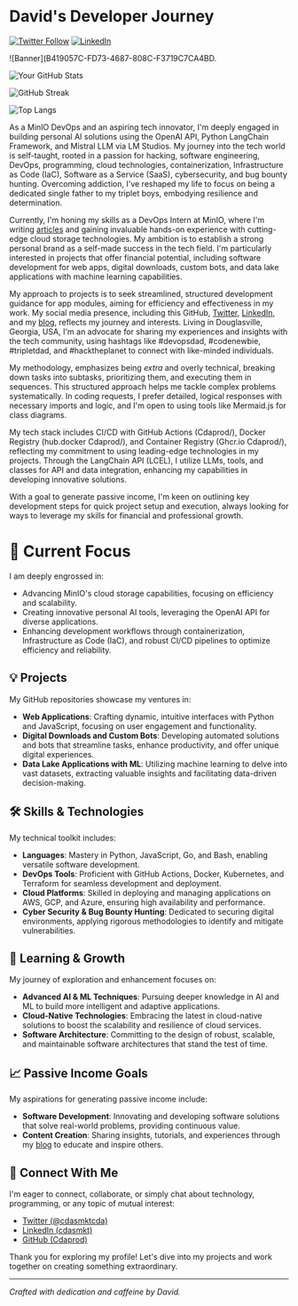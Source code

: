 # David's Developer Journey

[![Twitter Follow](https://img.shields.io/twitter/follow/cdasmktcda?style=social)](https://twitter.com/cdasmktcda)
[![LinkedIn](https://img.shields.io/badge/LinkedIn-cdasmkt-blue?style=flat&logo=linkedin)](https://www.linkedin.com/in/cdasmkt/)

![Banner](B419057C-FD73-4687-808C-F3719C7CA4BD.

![Your GitHub Stats](https://github-readme-stats.vercel.app/api?username=Cdaprod&show_icons=true&theme=radical)

![GitHub Streak](https://github-readme-streak-stats.herokuapp.com/?user=Cdaprod&theme=dark)

![Top Langs](https://github-readme-stats.vercel.app/api/top-langs/?username=Cdaprod&layout=compact&theme=vision-friendly-dark)



As a MinIO DevOps and an aspiring tech innovator, I'm deeply engaged in building personal AI solutions using the OpenAI API, Python LangChain Framework, and Mistral LLM via LM Studios. My journey into the tech world is self-taught, rooted in a passion for hacking, software engineering, DevOps, programming, cloud technologies, containerization, Infrastructure as Code (IaC), Software as a Service (SaaS), cybersecurity, and bug bounty hunting. Overcoming addiction, I've reshaped my life to focus on being a dedicated single father to my triplet boys, embodying resilience and determination.

Currently, I'm honing my skills as a DevOps Intern at MinIO, where I'm writing [articles](https://blog.min.io/author/david-cannan) and gaining invaluable hands-on experience with cutting-edge cloud storage technologies. My ambition is to establish a strong personal brand as a self-made success in the tech field. I'm particularly interested in projects that offer financial potential, including software development for web apps, digital downloads, custom bots, and data lake applications with machine learning capabilities.

My approach to projects is to seek streamlined, structured development guidance for app modules, aiming for efficiency and effectiveness in my work. My social media presence, including this GitHub, [Twitter](https://x.com/cdasmktcda), [LinkedIn](https://linkedin.com/in/cdasmkt), and my [blog](https://Sanity.Cdaprod.dev), reflects my journey and interests. Living in Douglasville, Georgia, USA, I'm an advocate for sharing my experiences and insights with the tech community, using hashtags like #devopsdad, #codenewbie, #tripletdad, and #hacktheplanet to connect with like-minded individuals.

My methodology, emphasizes being *extra* and overly technical, breaking down tasks into subtasks, prioritizing them, and executing them in sequences. This structured approach helps me tackle complex problems systematically. In coding requests, I prefer detailed, logical responses with necessary imports and logic, and I'm open to using tools like Mermaid.js for class diagrams.

My tech stack includes CI/CD with GitHub Actions (Cdaprod/), Docker Registry (hub.docker Cdaprod/), and Container Registry (Ghcr.io Cdaprod/), reflecting my commitment to using leading-edge technologies in my projects. Through the LangChain API (LCEL), I utilize LLMs, tools, and classes for API and data integration, enhancing my capabilities in developing innovative solutions.

With a goal to generate passive income, I'm keen on outlining key development steps for quick project setup and execution, always looking for ways to leverage my skills for financial and professional growth.


# 🚀 Current Focus

I am deeply engrossed in:
- Advancing MinIO's cloud storage capabilities, focusing on efficiency and scalability.
- Creating innovative personal AI tools, leveraging the OpenAI API for diverse applications.
- Enhancing development workflows through containerization, Infrastructure as Code (IaC), and robust CI/CD pipelines to optimize efficiency and reliability.

## 💡 Projects

My GitHub repositories showcase my ventures in:
- **Web Applications**: Crafting dynamic, intuitive interfaces with Python and JavaScript, focusing on user engagement and functionality.
- **Digital Downloads and Custom Bots**: Developing automated solutions and bots that streamline tasks, enhance productivity, and offer unique digital experiences.
- **Data Lake Applications with ML**: Utilizing machine learning to delve into vast datasets, extracting valuable insights and facilitating data-driven decision-making.

## 🛠 Skills & Technologies

My technical toolkit includes:
- **Languages**: Mastery in Python, JavaScript, Go, and Bash, enabling versatile software development.
- **DevOps Tools**: Proficient with GitHub Actions, Docker, Kubernetes, and Terraform for seamless development and deployment.
- **Cloud Platforms**: Skilled in deploying and managing applications on AWS, GCP, and Azure, ensuring high availability and performance.
- **Cyber Security & Bug Bounty Hunting**: Dedicated to securing digital environments, applying rigorous methodologies to identify and mitigate vulnerabilities.

## 🌱 Learning & Growth

My journey of exploration and enhancement focuses on:
- **Advanced AI & ML Techniques**: Pursuing deeper knowledge in AI and ML to build more intelligent and adaptive applications.
- **Cloud-Native Technologies**: Embracing the latest in cloud-native solutions to boost the scalability and resilience of cloud services.
- **Software Architecture**: Committing to the design of robust, scalable, and maintainable software architectures that stand the test of time.

## 📈 Passive Income Goals

My aspirations for generating passive income include:
- **Software Development**: Innovating and developing software solutions that solve real-world problems, providing continuous value.
- **Content Creation**: Sharing insights, tutorials, and experiences through my [blog](https://Sanity.Cdaprod.dev) to educate and inspire others.

## 🤝 Connect With Me

I'm eager to connect, collaborate, or simply chat about technology, programming, or any topic of mutual interest:
- [Twitter (@cdasmktcda)](https://twitter.com/cdasmktcda)
- [LinkedIn (cdasmkt)](https://www.linkedin.com/in/cdasmkt/)
- [GitHub (Cdaprod)](https://github.com/Cdaprod)

Thank you for exploring my profile! Let's dive into my projects and work together on creating something extraordinary.

---

*Crafted with dedication and caffeine by David.*
